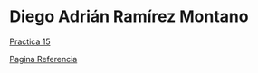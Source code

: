# Diego Adrián Ramírez Montano

[Practica 15](https://touringchutoy.github.io/CallOfDutyBootstrap/)

[Pagina Referencia](https://www.callofduty.com/mx/es/warzone)
